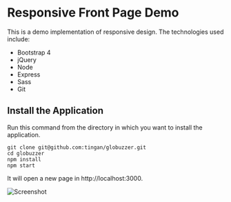 # Responsive Front Page Demo

This is a demo implementation of responsive design. The technologies used include:
* Bootstrap 4
* jQuery
* Node
* Express
* Sass
* Git

## Install the Application

Run this command from the directory in which you want to install the application.

    git clone git@github.com:tingan/globuzzer.git
    cd globuzzer
    npm install
    npm start

It will open a new page in http://localhost:3000.

![Screenshot](https://github.com/tingan/globuzzer/blob/master/Screenshot.png)

